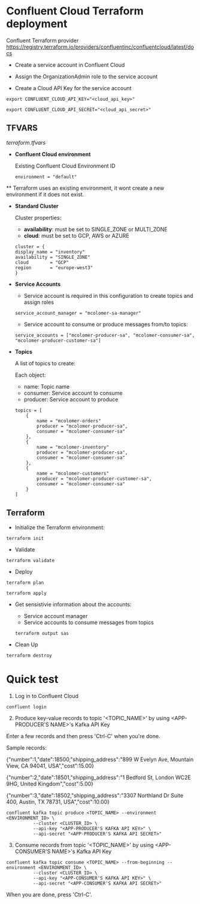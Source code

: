 # Confluent Cloud Terraform deployment

Confluent Terraform provider 
https://registry.terraform.io/providers/confluentinc/confluentcloud/latest/docs

* Create a service account in Confluent Cloud

* Assign the OrganizationAdmin role to the service account

* Create a Cloud API Key for the service account


```
export CONFLUENT_CLOUD_API_KEY="<cloud_api_key>" 

export CONFLUENT_CLOUD_API_SECRET="<cloud_api_secret>"
```
 

## TFVARS 

*terraform.tfvars*

* **Confluent Cloud environment**

    Existing Confluent Cloud Environment ID 

    ```
    environment = "default"
    ```

 ** Terraform uses an existing environment, it wont create a new environment if it does not exist.

* **Standard Cluster**

    Cluster properties:

    - **availability**: must be set to SINGLE_ZONE or MULTI_ZONE 
    - **cloud**: must be set to GCP, AWS or AZURE


    ```
    cluster = {
    display_name = "inventory"
    availability = "SINGLE_ZONE"
    cloud        = "GCP"
    region       = "europe-west3"
    }
    ``` 

* **Service Accounts**

    - Service account is required in this configuration to create topics and assign roles

    ```
    service_account_manager = "mcolomer-sa-manager"
    ```

    - Service account to consume or produce messages from/to topics:
 
    ```
    service_accounts = ["mcolomer-producer-sa", "mcolomer-consumer-sa", "mcolomer-producer-customer-sa"]
    ```

* **Topics**
 
    A list of topics to create:

    Each object:  
    - name: Topic name 
    - consumer: Service account to consume
    - producer: Service account to produce 

    ```
    topics = [
        {
            name = "mcolomer-orders"
            producer = "mcolomer-producer-sa",
            consumer = "mcolomer-consumer-sa"
        }, 
        {
            name = "mcolomer-inventory"
            producer = "mcolomer-producer-sa",
            consumer = "mcolomer-consumer-sa"
        },
        {
            name = "mcolomer-customers"
            producer = "mcolomer-producer-customer-sa",
            consumer = "mcolomer-consumer-sa"
        }
    ]
    ```

## Terraform 

* Initialize the Terraform environment:

```
terraform init 
```

* Validate 

```
terraform validate 
```

* Deploy  

```
terraform plan 
```

```
terraform apply 
```

* Get sensistivie information about the accounts: 

    - Service account manager
    - Service accounts to consume messages from topics

    ```
    terraform output sas
    ```

* Clean Up 

```
terraform destroy 
```
         
# Quick test   

1. Log in to Confluent Cloud

```
confluent login
```

2. Produce key-value records to topic '<TOPIC_NAME>' by using <APP-PRODUCER'S NAME>'s Kafka API Key

Enter a few records and then press 'Ctrl-C' when you're done.

Sample records:

 {"number":1,"date":18500,"shipping_address":"899 W Evelyn Ave, Mountain View, CA 94041, USA","cost":15.00}

 {"number":2,"date":18501,"shipping_address":"1 Bedford St, London WC2E 9HG, United Kingdom","cost":5.00}

 {"number":3,"date":18502,"shipping_address":"3307 Northland Dr Suite 400, Austin, TX 78731, USA","cost":10.00} 

``` 
confluent kafka topic produce <TOPIC_NAME> --environment <ENVIRONMENT_ID> \    
          --cluster <CLUSTER_ID> \
          --api-key "<APP-PRODUCER'S KAFKA API KEY>" \
          --api-secret "<APP-PRODUCER'S KAFKA API SECRET>"
```

3. Consume records from topic '<TOPIC_NAME>' by using <APP-CONSUMER'S NAME>'s Kafka API Key

```
confluent kafka topic consume <TOPIC_NAME> --from-beginning --environment <ENVIRONMENT_ID> \
          --cluster <CLUSTER_ID> \
          --api-key "<APP-CONSUMER'S KAFKA API KEY>" \
          --api-secret "<APP-CONSUMER'S KAFKA API SECRET>" 
```

When you are done, press 'Ctrl-C'.
